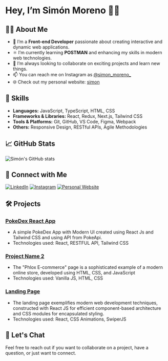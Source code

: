 # Hey, I’m Simón Moreno 👋🏼

## 👨‍💻 About Me

- 👀 I’m a **Front-end Developer** passionate about creating interactive and dynamic web applications.
- ⚛️ I’m currently learning **POSTMAN** and enhancing my skills in modern web technologies.
- 🌱 I’m always looking to collaborate on exciting projects and learn new things.
- 📫 You can reach me on Instagram as [@simon_moreno_](https://www.instagram.com/simon_moreno_/)
- 🌐 Check out my personal website: [simon](https://linkr.bio/simon_moreno)

## 🚀 Skills

- **Languages:** JavaScript, TypeScript, HTML, CSS
- **Frameworks & Libraries:** React, Redux, Next.js, Tailwind CSS
- **Tools & Platforms:** Git, GitHub, VS Code, Figma, Webpack
- **Others:** Responsive Design, RESTful APIs, Agile Methodologies

## 📈 GitHub Stats

![Simón's GitHub stats](https://github-readme-stats.vercel.app/api?username=Simon-M20&show_icons=true&theme=radical)

## 🔗 Connect with Me

[![LinkedIn](https://img.shields.io/badge/LinkedIn-blue?style=flat-square&logo=linkedin&logoColor=white)]([https://www.linkedin.com/in/your-linkedin-profile](https://www.linkedin.com/in/simon-moreno-/))
[![Instagram](https://img.shields.io/badge/Instagram-E4405F?style=flat-square&logo=instagram&logoColor=white)](https://www.instagram.com/simon_moreno_/)
[![Personal Website](https://img.shields.io/badge/Website-4285F4?style=flat-square&logo=google-chrome&logoColor=white)](https://linkr.bio/simon_moreno)

## 🛠️ Projects

### [PokeDex React App](https://github.com/Simon-M20/pokedex-react-app)
- A simple PokeDex App with Modern UI created using React Js and Tailwind CSS and using API from PokeApi.
- Technologies used: React, RESTFUL API, Tailwind CSS

### [Project Name 2](https://github.com/Simon-M20/Phlox_e-Commerce)
- The "Phlox E-commerce" page is a sophisticated example of a modern online store, developed using HTML, CSS, and JavaScript
- Technologies used: Vanilla JS, HTML, CSS

### [Landing Page](https://frontend-dev-challenge.netlify.app/)
- The landing page exemplifies modern web development techniques, constructed with React JS for efficient component-based architecture and CSS modules for encapsulated styling.
- Technologies used: React, CSS Animations, SwiperJS

## 💬 Let's Chat

Feel free to reach out if you want to collaborate on a project, have a question, or just want to connect.

<!---
Simon-M20/Simon-M20 is a ✨ special ✨ repository because its `README.md` (this file) appears on your GitHub profile.
You can click the Preview link to take a look at your changes.
--->
